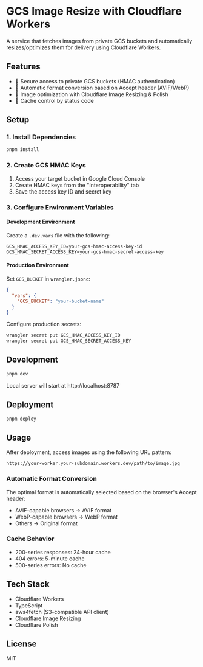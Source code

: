 # GCS Image Resize with Cloudflare Workers

A service that fetches images from private GCS buckets and automatically resizes/optimizes them for delivery using Cloudflare Workers.

## Features

- 🔐 Secure access to private GCS buckets (HMAC authentication)
- 🎨 Automatic format conversion based on Accept header (AVIF/WebP)
- 🚀 Image optimization with Cloudflare Image Resizing & Polish
- 💾 Cache control by status code

## Setup

### 1. Install Dependencies

```bash
pnpm install
```

### 2. Create GCS HMAC Keys

1. Access your target bucket in Google Cloud Console
2. Create HMAC keys from the "Interoperability" tab
3. Save the access key ID and secret key

### 3. Configure Environment Variables

#### Development Environment

Create a `.dev.vars` file with the following:

```
GCS_HMAC_ACCESS_KEY_ID=your-gcs-hmac-access-key-id
GCS_HMAC_SECRET_ACCESS_KEY=your-gcs-hmac-secret-access-key
```

#### Production Environment

Set `GCS_BUCKET` in `wrangler.jsonc`:

```json
{
  "vars": {
    "GCS_BUCKET": "your-bucket-name"
  }
}
```

Configure production secrets:

```bash
wrangler secret put GCS_HMAC_ACCESS_KEY_ID
wrangler secret put GCS_HMAC_SECRET_ACCESS_KEY
```

## Development

```bash
pnpm dev
```

Local server will start at http://localhost:8787

## Deployment

```bash
pnpm deploy
```

## Usage

After deployment, access images using the following URL pattern:

```
https://your-worker.your-subdomain.workers.dev/path/to/image.jpg
```

### Automatic Format Conversion

The optimal format is automatically selected based on the browser's Accept header:

- AVIF-capable browsers → AVIF format
- WebP-capable browsers → WebP format
- Others → Original format

### Cache Behavior

- 200-series responses: 24-hour cache
- 404 errors: 5-minute cache
- 500-series errors: No cache

## Tech Stack

- Cloudflare Workers
- TypeScript
- aws4fetch (S3-compatible API client)
- Cloudflare Image Resizing
- Cloudflare Polish

## License

MIT
